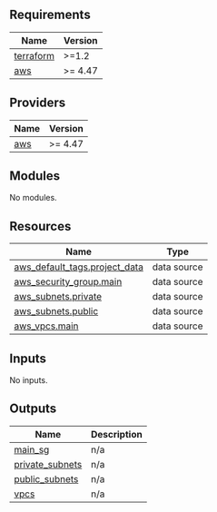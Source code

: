 <!-- BEGINNING OF PRE-COMMIT-TERRAFORM DOCS HOOK -->
## Requirements

| Name | Version |
|------|---------|
| <a name="requirement_terraform"></a> [terraform](#requirement\_terraform) | >=1.2 |
| <a name="requirement_aws"></a> [aws](#requirement\_aws) | >= 4.47 |

## Providers

| Name | Version |
|------|---------|
| <a name="provider_aws"></a> [aws](#provider\_aws) | >= 4.47 |

## Modules

No modules.

## Resources

| Name | Type |
|------|------|
| [aws_default_tags.project_data](https://registry.terraform.io/providers/hashicorp/aws/latest/docs/data-sources/default_tags) | data source |
| [aws_security_group.main](https://registry.terraform.io/providers/hashicorp/aws/latest/docs/data-sources/security_group) | data source |
| [aws_subnets.private](https://registry.terraform.io/providers/hashicorp/aws/latest/docs/data-sources/subnets) | data source |
| [aws_subnets.public](https://registry.terraform.io/providers/hashicorp/aws/latest/docs/data-sources/subnets) | data source |
| [aws_vpcs.main](https://registry.terraform.io/providers/hashicorp/aws/latest/docs/data-sources/vpcs) | data source |

## Inputs

No inputs.

## Outputs

| Name | Description |
|------|-------------|
| <a name="output_main_sg"></a> [main\_sg](#output\_main\_sg) | n/a |
| <a name="output_private_subnets"></a> [private\_subnets](#output\_private\_subnets) | n/a |
| <a name="output_public_subnets"></a> [public\_subnets](#output\_public\_subnets) | n/a |
| <a name="output_vpcs"></a> [vpcs](#output\_vpcs) | n/a |
<!-- END OF PRE-COMMIT-TERRAFORM DOCS HOOK -->
